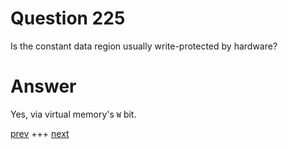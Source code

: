 
# Question 225



Is the constant data region usually write-protected by hardware? 


# Answer



Yes, via virtual memory's `W` bit.


[prev](224.md) +++ [next](226.md)
